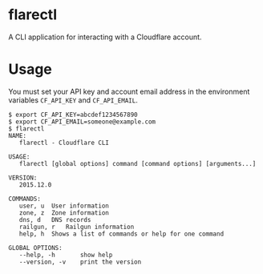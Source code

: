 # flarectl

A CLI application for interacting with a Cloudflare account.

# Usage

You must set your API key and account email address in the environment variables `CF_API_KEY` and `CF_API_EMAIL`.

```
$ export CF_API_KEY=abcdef1234567890
$ export CF_API_EMAIL=someone@example.com
$ flarectl
NAME:
   flarectl - Cloudflare CLI

USAGE:
   flarectl [global options] command [command options] [arguments...]

VERSION:
   2015.12.0

COMMANDS:
   user, u	User information
   zone, z	Zone information
   dns, d	DNS records
   railgun, r	Railgun information
   help, h	Shows a list of commands or help for one command

GLOBAL OPTIONS:
   --help, -h		show help
   --version, -v	print the version
```



